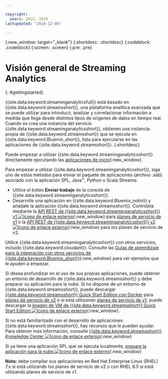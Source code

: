 ```yaml
---

copyright:
  years: 2015, 2019
lastupdated: "2018-12-06"

---
```


<!-- Attribute definitions -->
{:new_window: target="_blank"}
{:shortdesc: .shortdesc}
{:codeblock: .codeblock}
{:screen: .screen}
{:pre: .pre}


# Visión general de Streaming Analytics
{: #gettingstarted}

{{site.data.keyword.streaminganalyticsfull}} está basado en {{site.data.keyword.streamsshort}}, una plataforma analítica avanzada que se puede utilizar para introducir, analizar y correlacionar información a medida que llega desde distintos tipos de orígenes de datos en tiempo real. Cuando se crea una instancia del servicio {{site.data.keyword.streaminganalyticsshort}}, obtienen una instancia propia de
{{site.data.keyword.streamsshort}} que se ejecuta en {{site.data.keyword.Bluemix_short}}, lista para ejecutarse en las aplicaciones de {{site.data.keyword.streamsshort}}.
{:shortdesc}

Puede empezar a utilizar {{site.data.keyword.streaminganalyticsshort}} directamente ejecutando las [aplicaciones de inicio](/docs/services/StreamingAnalytics?topic=StreamingAnalytics-starterapps_deploy){:new_window}.

Para empezar a utilizar {{site.data.keyword.streaminganalyticsshort}}, siga uno de estos métodos para enviar el paquete de aplicaciones (archivo .sab) asociado con la aplicación SPL, Java™, Python o Scala Streams:
* Utilice el botón **Enviar trabajo** de la consola de {{site.data.keyword.streaminganalyticsshort}}.
* Desarrolle una aplicación en {{site.data.keyword.Bluemix_notm}} y añádale la aplicación {{site.data.keyword.streamsshort}}. Contrólela mediante la [API REST de {{site.data.keyword.streaminganalyticsshort}} v1 ![Icono de enlace externo](../../icons/launch-glyph.svg "Icono de enlace externo")](https://{DomainName}/apidocs/streaming-analytics-v1){:new_window} para [planes de servicio de v1](/docs/services/StreamingAnalytics?topic=StreamingAnalytics-service_plans#service_plans) o la [API REST de {{site.data.keyword.streaminganalyticsshort}} v2 ![Icono de enlace externo](../../icons/launch-glyph.svg "Icono de enlace externo")](https://{DomainName}/apidocs/streaming-analytics-v2){:new_window} para los planes de servicio de v2.

Utilice {{site.data.keyword.streaminganalyticsshort}} con otros servicios, incluido {{site.data.keyword.cloudant}}. Consulte las [Guías de aprendizaje para la integración con otros servicios de {{site.data.keyword.Bluemix_short}}](/docs/services/StreamingAnalytics?topic=StreamingAnalytics-tutorials){:new_window} para ver ejemplos que le ayuden a empezar.

Si desea profundizar en el uso de sus propias aplicaciones, puede obtener un entorno de desarrollo de {{site.data.keyword.streamsshort}} y debe preparar su aplicación para la nube. Si no dispone de un entorno de {{site.data.keyword.streamsshort}}, puede descargar [{{site.data.keyword.streamsshort}} Quick Start Edition con Docker](https://www-01.ibm.com/marketing/iwm/iwm/web/preLogin.do?source=swg-ibmistvi) para [planes de servicio de v2](/docs/services/StreamingAnalytics?topic=StreamingAnalytics-service_plans#service_plans) o si está utilizando [planes de servicio de v1](/docs/services/StreamingAnalytics?topic=StreamingAnalytics-service_plans#service_plans), puede descargar la [imagen de VM de {{site.data.keyword.streamsshort}} Quick Start Edition ![Icono de enlace externo](../../icons/launch-glyph.svg "Icono de enlace externo")](http://ibmstreams.github.io/streamsx.documentation/docs/4.3/qse-intro/){:new_window}.

Si no está familiarizado con el desarrollo de aplicaciones {{site.data.keyword.streamsshort}}, hay recursos que le pueden ayudar. Para obtener más información, consulte [{{site.data.keyword.streamsshort}} Knowledge Center ![Icono de enlace externo](../../icons/launch-glyph.svg "Icono de enlace externo")](https://www.ibm.com/support/knowledgecenter/en/SSCRJU_4.3.0/com.ibm.streams.welcome.doc/doc/kc-homepage.html){:new_window}

Si ya tiene una aplicación SPL que se ejecuta localmente, [prepare la aplicación para la nube.![Icono de enlace externo](../../icons/launch-glyph.svg "Icono de enlace externo")](https://developer.ibm.com/streamsdev/docs/getting-spl-application-ready-cloud/){:new_window}

**Nota:** debe compilar sus aplicaciones en Red Hat Enterprise Linux (RHEL) 7.x si está utilizando los planes de servicio de v2 o con RHEL 6.5 si está utilizando planes de servicio de v1.
